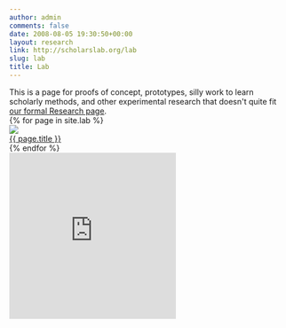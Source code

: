 ```yaml
---
author: admin
comments: false
date: 2008-08-05 19:30:50+00:00
layout: research
link: http://scholarslab.org/lab
slug: lab
title: Lab
---
```

<div class="research-intro">This is a page for proofs of concept, prototypes, silly work to learn scholarly methods, and other experimental research that doesn't quite fit <a href="{{ site.url }}/research">our formal Research page</a>.</div>

<div id="lab-grid">
{% for page in site.lab %}
<div class="project">
<a href="{{ site.url }}/lab/{{ page.slug }}">
<img src="{{ site.url }}/assets/images/example.png">
<div class="research-caption">
{{ page.title }}
</div>
</a>
</div>
{% endfor %}
</div>

<iframe allowtransparency="true" frameborder="0" scrolling="no" seamless="seamless" 
src="http://colmdoyle.github.io/gh-activity/gh-activity.html?user=scholarslab&type=user" width="300" height="300"></iframe>